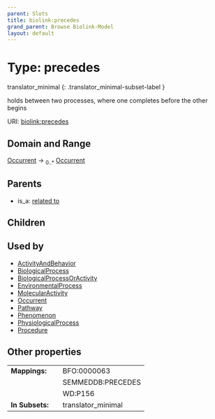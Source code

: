 ```yaml
---
parent: Slots
title: biolink:precedes
grand_parent: Browse Biolink-Model
layout: default
---
```


# Type: precedes

translator_minimal
{: .translator_minimal-subset-label }


holds between two processes, where one completes before the other begins

URI: [biolink:precedes](https://w3id.org/biolink/vocab/precedes)

## Domain and Range

[Occurrent](Occurrent.md) ->  <sub>0..*</sub> [Occurrent](Occurrent.md)

## Parents

 *  is_a: [related to](related_to.md)

## Children


## Used by

 * [ActivityAndBehavior](ActivityAndBehavior.md)
 * [BiologicalProcess](BiologicalProcess.md)
 * [BiologicalProcessOrActivity](BiologicalProcessOrActivity.md)
 * [EnvironmentalProcess](EnvironmentalProcess.md)
 * [MolecularActivity](MolecularActivity.md)
 * [Occurrent](Occurrent.md)
 * [Pathway](Pathway.md)
 * [Phenomenon](Phenomenon.md)
 * [PhysiologicalProcess](PhysiologicalProcess.md)
 * [Procedure](Procedure.md)

## Other properties

|  |  |  |
| --- | --- | --- |
| **Mappings:** | | BFO:0000063 |
|  | | SEMMEDDB:PRECEDES |
|  | | WD:P156 |
| **In Subsets:** | | translator_minimal |

